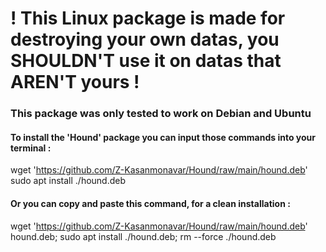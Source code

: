 # ! This Linux package is made for destroying your own datas, you SHOULDN'T use it on datas that AREN'T yours !
### This package was only tested to work on Debian and Ubuntu  

#### To install the 'Hound' package you can input those commands into your terminal :  

wget 'https://github.com/Z-Kasanmonavar/Hound/raw/main/hound.deb'  
sudo apt install ./hound.deb

#### Or you can copy and paste this command, for a clean installation :  

wget 'https://github.com/Z-Kasanmonavar/Hound/raw/main/hound.deb' hound.deb; sudo apt install ./hound.deb; rm --force ./hound.deb

